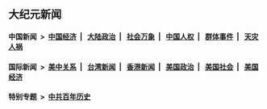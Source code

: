 ## 大纪元新闻

#### 中国新闻 &nbsp;>&nbsp; [中国经济](indexes/ncid283/README.md?09240445) &nbsp;| &nbsp; [大陆政治](indexes/ncid277/README.md?09240445) &nbsp;| &nbsp; [社会万象](indexes/ncid282/README.md?09240445) &nbsp;| &nbsp; [中国人权](indexes/ncid278/README.md?09240445) &nbsp;| &nbsp; [群体事件](indexes/ncid279/README.md?09240445) &nbsp;| &nbsp; [天灾人祸](indexes/ncid280/README.md?09240445)

#### 国际新闻 &nbsp;>&nbsp; [美中关系](indexes/nf1412576/README.md?09240445) &nbsp;| &nbsp; [台湾新闻](indexes/ncid1349361/README.md?09240445) &nbsp;| &nbsp; [香港新闻](indexes/ncid1349362/README.md?09240445) &nbsp;| &nbsp; [美国政治](indexes/ncid1078159/README.md?09240445) &nbsp;| &nbsp; [美国社会](indexes/ncid1078160/README.md?09240445) &nbsp;| &nbsp; [美国经济](indexes/ncid1078158/README.md?09240445)

#### 特别专题 &nbsp;>&nbsp; [中共百年历史](https://github.com/easy2view/epoch-special/blob/master/README.md?09240445)  
